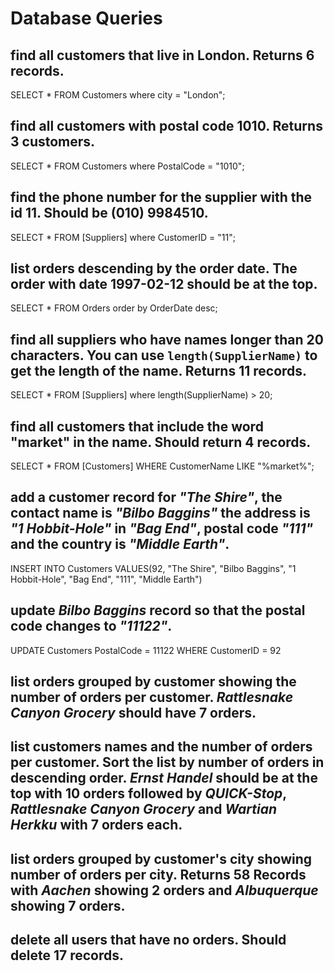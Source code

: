 # Database Queries

## find all customers that live in London. Returns 6 records.

SELECT \* FROM Customers where city = "London";

## find all customers with postal code 1010. Returns 3 customers.

SELECT \* FROM Customers where PostalCode = "1010";

## find the phone number for the supplier with the id 11. Should be (010) 9984510.

SELECT \* FROM [Suppliers] where CustomerID = "11";

## list orders descending by the order date. The order with date 1997-02-12 should be at the top.

SELECT \* FROM Orders order by OrderDate desc;

## find all suppliers who have names longer than 20 characters. You can use `length(SupplierName)` to get the length of the name. Returns 11 records.

SELECT \* FROM [Suppliers] where length(SupplierName) > 20;

## find all customers that include the word "market" in the name. Should return 4 records.

SELECT \* FROM [Customers] WHERE CustomerName LIKE "%market%";

## add a customer record for _"The Shire"_, the contact name is _"Bilbo Baggins"_ the address is _"1 Hobbit-Hole"_ in _"Bag End"_, postal code _"111"_ and the country is _"Middle Earth"_.

INSERT INTO Customers
VALUES(92, "The Shire", "Bilbo Baggins", "1 Hobbit-Hole", "Bag End", "111", "Middle Earth")

## update _Bilbo Baggins_ record so that the postal code changes to _"11122"_.

UPDATE Customers
PostalCode = 11122
WHERE CustomerID = 92

## list orders grouped by customer showing the number of orders per customer. _Rattlesnake Canyon Grocery_ should have 7 orders.

## list customers names and the number of orders per customer. Sort the list by number of orders in descending order. _Ernst Handel_ should be at the top with 10 orders followed by _QUICK-Stop_, _Rattlesnake Canyon Grocery_ and _Wartian Herkku_ with 7 orders each.

## list orders grouped by customer's city showing number of orders per city. Returns 58 Records with _Aachen_ showing 2 orders and _Albuquerque_ showing 7 orders.

## delete all users that have no orders. Should delete 17 records.
